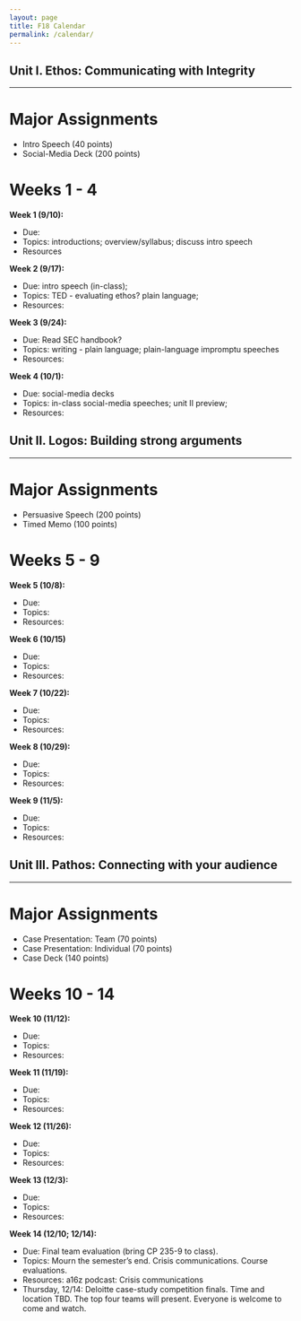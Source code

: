```yaml
---
layout: page
title: F18 Calendar
permalink: /calendar/
---
```


## Unit I. Ethos: Communicating with Integrity
---

# Major Assignments

- Intro Speech (40 points)
- Social-Media Deck (200 points)

# Weeks 1 - 4

**Week 1 (9/10):**

- Due: 
- Topics: introductions; overview/syllabus; discuss intro speech
- Resources

**Week 2 (9/17):**

- Due: intro speech (in-class); 
- Topics: TED - evaluating ethos? plain language;
- Resources: 

**Week 3 (9/24):**

- Due: Read SEC handbook?
- Topics: writing - plain language; plain-language impromptu speeches
- Resources: 

**Week 4 (10/1):**

- Due: social-media decks
- Topics: in-class social-media speeches; unit II preview; 
- Resources: 

## Unit II. Logos: Building strong arguments
---

# Major Assignments

- Persuasive Speech (200 points)
- Timed Memo (100 points)

# Weeks 5 - 9

**Week 5 (10/8):**

- Due: 
- Topics: 
- Resources: 

**Week 6 (10/15)**

- Due: 
- Topics: 
- Resources: 

**Week 7 (10/22):**

- Due: 
- Topics: 
- Resources: 

**Week 8 (10/29):**

- Due: 
- Topics: 
- Resources: 

**Week 9 (11/5):**

- Due: 
- Topics: 
- Resources:  
  
## Unit III. Pathos: Connecting with your audience
---

# Major Assignments

- Case Presentation: Team (70 points)
- Case Presentation: Individual (70 points)
- Case Deck (140 points)

# Weeks 10 - 14

**Week 10 (11/12):**

- Due: 
- Topics: 
- Resources: 

**Week 11 (11/19):**

- Due: 
- Topics: 
- Resources: 

**Week 12 (11/26):**

- Due: 
- Topics: 
- Resources: 

**Week 13 (12/3):**

- Due: 
- Topics: 
- Resources:  

**Week 14 (12/10; 12/14):**

- Due: Final team evaluation (bring CP 235-9 to class).
- Topics: Mourn the semester’s end. Crisis communications. Course evaluations.
- Resources: a16z podcast: Crisis communications
- Thursday, 12/14: Deloitte case-study competition finals. Time and location TBD. The top four teams will present. Everyone is welcome to come and watch.